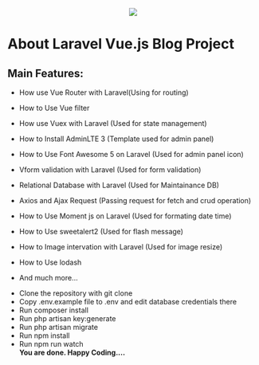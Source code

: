 <p align="center"><img src="https://laravel.com/assets/img/components/logo-laravel.svg"></p>

# About Laravel Vue.js Blog Project

## Main Features:

-   How use Vue Router with Laravel(Using for routing)
-   How to Use Vue filter
-   How use Vuex with Laravel (Used for state management)
-   How to Install AdminLTE 3 (Template used for admin panel)
-   How to Use Font Awesome 5 on Laravel (Used for admin panel icon)
-   Vform validation with Laravel (Used for form validation)
-   Relational Database with Laravel (Used for Maintainance DB)
-   Axios and Ajax Request (Passing request for fetch and crud operation)
-   How to Use Moment js on Laravel (Used for formating date time)
-   How to Use sweetalert2 (Used for flash message)
-   How to Image intervation with Laravel (Used for image resize)
-   How to Use lodash
-   And much more...
    <article class="markdown-body entry-content" itemprop="text">
      
      <li> Clone the repository with git clone </li>
       <li>Copy .env.example file to .env and edit database credentials there</li>
      <li> Run composer install</li>
      <li> Run php artisan key:generate</li>
      <li> Run php artisan migrate</li>
      <li> Run npm install</li>
       <li>Run npm run watch</li>
    <b>You are done. Happy Coding....</b>
    </article>
